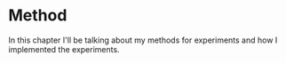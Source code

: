 Method
======

In this chapter I'll be talking about my methods for experiments and how I
implemented the experiments.

